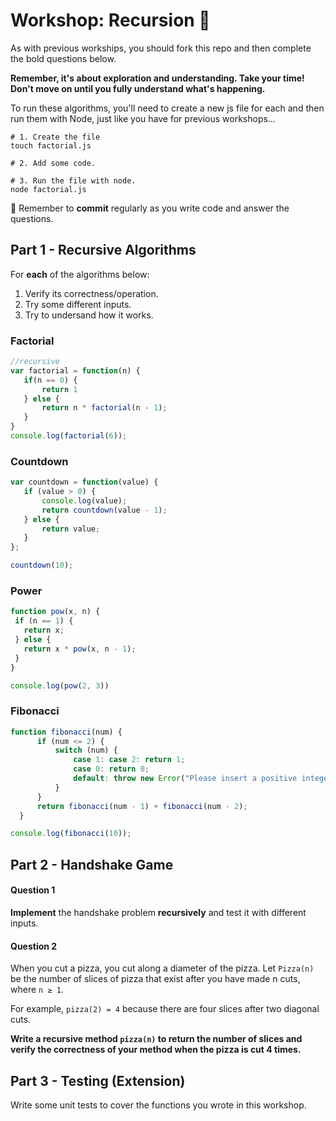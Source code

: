 # Workshop: Recursion 🔄

As with previous workships, you should fork this repo and then complete the bold questions below.

**Remember, it's about exploration and understanding. Take your time! Don't move on until you fully understand what's happening.**

To run these algorithms, you'll need to create a new js file for each and then run them with Node, just like you have for previous workshops...

```shell
# 1. Create the file
touch factorial.js

# 2. Add some code.

# 3. Run the file with node.
node factorial.js
```

🚨 Remember to **commit** regularly as you write code and answer the questions.

## Part 1 - Recursive Algorithms

For **each** of the algorithms below:

1. Verify its correctness/operation.
2. Try some different inputs.
3. Try to undersand how it works.


### Factorial

```js
//recursive
var factorial = function(n) {
   if(n == 0) {
       return 1
   } else {
       return n * factorial(n - 1);
   }
}
console.log(factorial(6));
```

### Countdown

```js
var countdown = function(value) {
   if (value > 0) {
       console.log(value);
       return countdown(value - 1);
   } else {
       return value;
   }
};

countdown(10);
```

### Power

```js
function pow(x, n) {
 if (n == 1) {
   return x;
 } else {
   return x * pow(x, n - 1);
 }
}

console.log(pow(2, 3))
```

### Fibonacci

```js
function fibonacci(num) {
      if (num <= 2) {
          switch (num) {
              case 1: case 2: return 1;
              case 0: return 0;
              default: throw new Error("Please insert a positive integer");
          }
      }
      return fibonacci(num - 1) + fibonacci(num - 2);
  }

console.log(fibonacci(10));
```

## Part 2 - Handshake Game


#### Question 1
**Implement** the handshake problem **recursively** and test it with different inputs.

#### Question 2

When you cut a pizza, you cut along a diameter of the pizza. Let `Pizza(n)` be the number of slices of pizza that exist after you have made n cuts, where `n ≥ 1`.

For example, `pizza(2) = 4` because there are four slices after two diagonal cuts.

**Write a recursive method `pizza(n)` to return the number of slices and verify the correctness of your method when the pizza is cut 4 times.**

## Part 3 - Testing (Extension)

Write some unit tests to cover the functions you wrote in this workshop.
